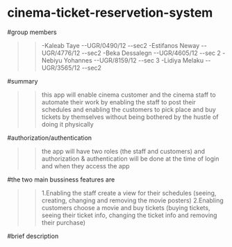 # cinema-ticket-reservetion-system

#group members

>> -Kaleab Taye --UGR/0490/12 --sec2
>> -Estifanos Neway --UGR/4776/12 --sec2
>> -Beka Dessalegn --UGR/4605/12 --sec 2
>> -Nebiyu Yohannes --UGR/8159/12 --sec 3
>> -Lidiya Melaku --UGR/3565/12  --sec2

#summary
>>this app will enable cinema customer and the cinema staff to automate their work by enabling the staff to post their schedules and enabling the customers to pick place and buy tickets by themselves without being bothered by the hustle of doing it physically


#authorization/authentication
>>the app will have two roles (the staff and customers) and authorization & authentication will be done at the time of login and when they access the app



#the two main bussiness features are
>>1.Enabling the staff create a view for their schedules (seeing, creating, changing and removing the movie posters)
>>2.Enabling customers choose a movie and buy tickets (buying tickets, seeing their ticket info, changing the ticket info and removing their purchase)


#brief description
>>
